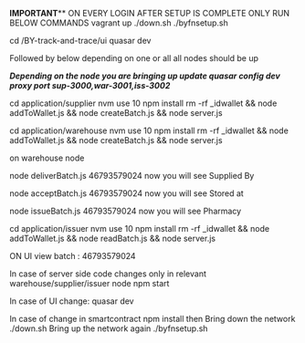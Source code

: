 
******************IMPORTANT********************
ON EVERY LOGIN AFTER SETUP IS COMPLETE ONLY RUN BELOW COMMANDS
vagrant up
./down.sh
./byfnsetup.sh

cd /BY-track-and-trace/ui
quasar dev

Followed by below depending on one or all all nodes should be up

*****Depending on the node you are bringing up update quasar config dev proxy port sup-3000,war-3001,iss-3002*****

cd application/supplier
nvm use 10
npm install
rm -rf _idwallet && node addToWallet.js && node createBatch.js && node server.js

cd application/warehouse
nvm use 10
npm install
rm -rf _idwallet && node addToWallet.js && node createBatch.js && node server.js

on warehouse node

node deliverBatch.js 46793579024
now you will see Supplied By    

node acceptBatch.js 46793579024
now you will see Stored at

node issueBatch.js 46793579024
now you will see Pharmacy


cd application/issuer
nvm use 10
npm install
rm -rf _idwallet && node addToWallet.js && node readBatch.js && node server.js

ON UI view batch  : 46793579024

In case of server side code changes only in relevant warehouse/supplier/issuer node 
npm start


In case of UI change:
quasar dev

In case of change in smartcontract 
npm install
then Bring down the network
./down.sh
Bring up the network again
./byfnsetup.sh
